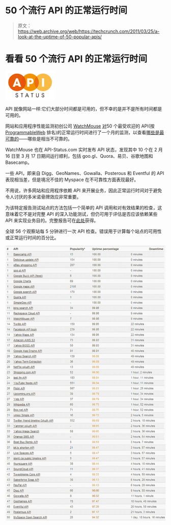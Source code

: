 # 50 个流行 API 的正常运行时间 

> 原文：<https://web.archive.org/web/https://techcrunch.com/2011/03/25/a-look-at-the-uptime-of-50-popular-apis/>

# 看看 50 个流行 API 的正常运行时间

![](img/8aa38619a6b8a815c89039b56e4f6f58.png)

API 就像网站一样:它们大部分时间都是可用的，但不幸的是并不是所有时间都是可用的。

网站和应用程序性能监测初创公司 [WatchMouse](https://web.archive.org/web/20230218025630/http://www.watchmouse.com/en/) [对](https://web.archive.org/web/20230218025630/https://techcrunch.com/2010/01/19/watchmouse-api-status/)50 个最受欢迎的 API(按 [ProgrammableWeb](https://web.archive.org/web/20230218025630/http://www.programmableweb.com/) 排名)的正常运行时间进行了一个月的监测，以查看[哪些是最可靠的](https://web.archive.org/web/20230218025630/http://www.watchmouse.com/en/spi/2011/API_availability.php)——哪些是相当不可靠的。

WatchMouse 也在 API-Status.com 实时发布 API 状态，发现其中 10 个在 2 月 16 日至 3 月 17 日期间运行顺利，包括 goo.gl、Quora、易贝、谷歌地图和 Basecamp。

一些 API，即来自 Digg、GeoNames、Gowalla、Posterous 和 Eventful 的 API 表现相当差，但是境况不佳的 Myspace 在不可靠性方面表现最好。

不用说，许多网站和应用程序依赖 API 来开展业务，因此正常运行时间对于避免令人讨厌的多米诺骨牌效应非常重要。

为该特定报告测试站点的方法包括一个简单的 API 调用和对有效结果的检查，这意味着它不是对完整 API 的深入功能测试，但仍可用于评估是否应该依赖某些 API 来实现业务目的。完整报告可在[此处](https://web.archive.org/web/20230218025630/http://www.watchmouse.com/en/spi/2011/API_availability.php)获得。

全球 56 个观察站每 5 分钟进行一次 API 检查。错误用于计算每个站点的可用性或正常运行时间的百分比。

![](img/a11b877702c6c8fc087e19814506618f.png)